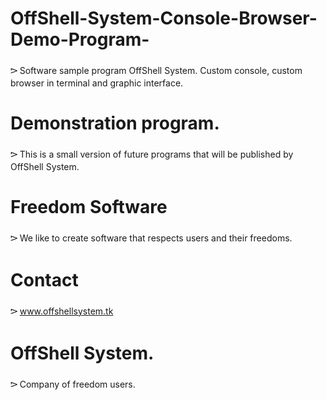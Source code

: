# OffShell-System-Console-Browser-Demo-Program-
𝈳 Software sample program OffShell System. Custom console, custom browser in terminal and graphic interface.
# Demonstration program.
𝈳 This is a small version of future programs that will be published by OffShell System.
# Freedom Software
𝈳 We like to create software that respects users and their freedoms.
# Contact
𝈳 www.offshellsystem.tk

# OffShell System.
𝈳 Company of freedom users.

